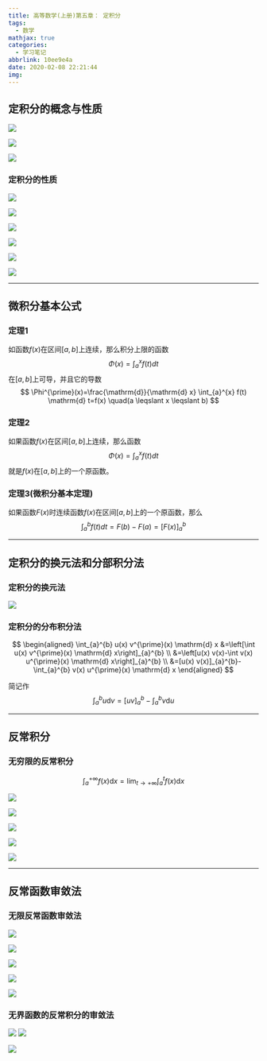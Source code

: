 ```yaml
---
title: 高等数学(上册)第五章： 定积分
tags:
  - 数学
mathjax: true
categories:
  - 学习笔记
abbrlink: 10ee9e4a
date: 2020-02-08 22:21:44
img:
---
```


## 定积分的概念与性质

![](https://raw.githubusercontent.com/a347807131/ms/master/images/20200208222335.png)

![](https://raw.githubusercontent.com/a347807131/ms/master/images/20200208222358.png)

![](https://raw.githubusercontent.com/a347807131/ms/master/images/20200208222455.png)

### 定积分的性质

![](https://raw.githubusercontent.com/a347807131/ms/master/images/20200208222643.png)

![](https://raw.githubusercontent.com/a347807131/ms/master/images/20200208222715.png)

![](https://raw.githubusercontent.com/a347807131/ms/master/images/20200208222737.png)

![](https://raw.githubusercontent.com/a347807131/ms/master/images/20200208222756.png)

![](https://raw.githubusercontent.com/a347807131/ms/master/images/20200208222821.png)

![](https://raw.githubusercontent.com/a347807131/ms/master/images/20200208222854.png)

---

## 微积分基本公式

### 定理1

如函数$f(x)$在区间$[a,b]$上连续，那么积分上限的函数
$$
\Phi(x)=\int_{a}^{x} f(t) d t
$$
在$[a,b]$上可导，并且它的导数
$$
\Phi^{\prime}(x)=\frac{\mathrm{d}}{\mathrm{d} x} \int_{a}^{x} f(t) \mathrm{d} t=f(x) \quad(a \leqslant x \leqslant b)
$$

### 定理2

如果函数$f(x)$在区间$[a,b]$上连续，那么函数
$$
\Phi(x)=\int_{a}^{x} f(t) d t
$$
就是$f(x)$在$[a,b]$上的一个原函数。

### 定理3(微积分基本定理)

如果函数$F(x)$时连续函数$f(x)$在区间$[a,b]$上的一个原函数，那么
$$
\int^b_af(t)dt=F(b)-F(a)=[F(x)]^b_a
$$

---

## 定积分的换元法和分部积分法

### 定积分的换元法

![](https://raw.githubusercontent.com/a347807131/ms/master/images/20200209200743.png)

### 定积分的分布积分法

$$
\begin{aligned}
\int_{a}^{b} u(x) v^{\prime}(x) \mathrm{d} x &=\left[\int u(x) v^{\prime}(x) \mathrm{d} x\right]_{a}^{b} \\
&=\left[u(x) v(x)-\int v(x) u^{\prime}(x) \mathrm{d} x\right]_{a}^{b} \\
&=[u(x) v(x)]_{a}^{b}-\int_{a}^{b} v(x) u^{\prime}(x) \mathrm{d} x
\end{aligned}
$$

简记作
$$
\int_{a}^{b} u \mathrm{d} v=[u v]_{a}^{b}-\int_{a}^{b} v \mathrm{d} u
$$

---

## 反常积分

### 无穷限的反常积分

$$
\int_{a}^{+\infty} f(x) \mathrm{d} x=\lim _{t \rightarrow+\infty} \int_{a}^{t} f(x) \mathrm{d} x
$$

![](https://raw.githubusercontent.com/a347807131/ms/master/images/20200209201942.png)

![](https://raw.githubusercontent.com/a347807131/ms/master/images/20200209202009.png)

![](https://raw.githubusercontent.com/a347807131/ms/master/images/20200209202119.png)

![](https://raw.githubusercontent.com/a347807131/ms/master/images/20200209202541.png)

![](https://raw.githubusercontent.com/a347807131/ms/master/images/20200209202705.png)

---

## 反常函数审敛法

### 无限反常函数审敛法

![](https://raw.githubusercontent.com/a347807131/ms/master/images/20200209203035.png)

![](https://raw.githubusercontent.com/a347807131/ms/master/images/20200209203111.png)

![](https://raw.githubusercontent.com/a347807131/ms/master/images/20200209203151.png)

![](https://raw.githubusercontent.com/a347807131/ms/master/images/20200209203407.png)

![](https://raw.githubusercontent.com/a347807131/ms/master/images/20200209203448.png)

### 无界函数的反常积分的审敛法

![](https://raw.githubusercontent.com/a347807131/ms/master/images/20200209203622.png)	![](https://raw.githubusercontent.com/a347807131/ms/master/images/20200209203641.png)

![](https://raw.githubusercontent.com/a347807131/ms/master/images/20200209203702.png)
